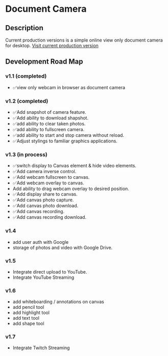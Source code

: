 # Document Camera

## Description
Current production versions is a simple online view only document camera for desktop.
[Visit current production version](https://apps4everyone.tech/apps/doc-cam/index.html)

## Development Road Map

  ### v1.1 (completed)
  - ✅view only webcam in browser as document camera
  
  ### v1.2 (completed)
  - ✅Add snapshot of camera feature.
  - ✅Add ability to download shapshot.
  - ✅add ability to clear taken photos.
  - ✅add ability to fullscreen camera.
  - ✅add ability to start and stop camera without reload.
  - ✅Adjust stylings to familiar graphics applications.

  ### v1.3 (in process)
  - ✅switch display to Canvas element & hide video elements.
  - ✅Add camera inverse control.
  - ✅Add webcam fullscreen to canvas.
  - ✅Add webcam overlay to canvas.
  - Add ability to drag webcam overlay to desired position.
  - ✅Add display share to canvas.
  - ✅Add canvas photo capture.
  - ✅Add canvas photo download.
  - ✅Add canvas recording.
  - ✅Add canvas recording download.

  ### v1.4
  - add user auth with Google
  - storage of photos and video with Google Drive. 

  ### v1.5
  - Integrate direct upload to YouTube.
  - Integrate YouTube Streaming
  
  ### v1.6
  - add whiteboarding / annotations on canvas
  - add pencil tool
  - add highlight tool
  - add text tool
  - add shape tool

  ### v1.7
  - Integrate Twitch Streaming
  
    
